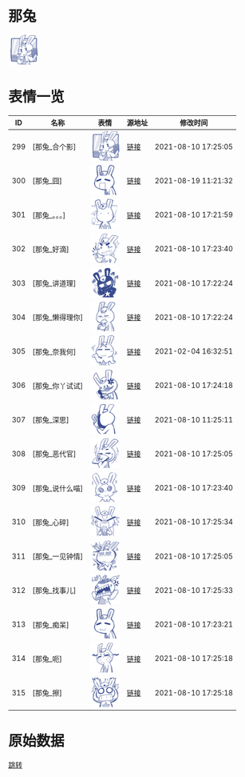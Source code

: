# 那兔

<img src="./cover.png" height="60" alt="cover" />

# 表情一览

|ID|名称|表情|源地址|修改时间|
|----|----|----|----|----|
|299|[那兔_合个影]|<img src="./pic/000299_%5B那兔_合个影%5D.png" height="60" alt="合个影"/>|[链接](http://i0.hdslb.com/bfs/emote/0c12e40154dd0c73e2dd5e02ab8315bbaf905aec.png)|2021-08-10 17:25:05|
|300|[那兔_囧]|<img src="./pic/000300_%5B那兔_囧%5D.png" height="60" alt="囧"/>|[链接](http://i0.hdslb.com/bfs/emote/0a6519dc3f8b4b58fea10e3b8a26d700728f95bf.png)|2021-08-19 11:21:32|
|301|[那兔_。。。]|<img src="./pic/000301_%5B那兔_。。。%5D.png" height="60" alt="。。。"/>|[链接](http://i0.hdslb.com/bfs/emote/f5968dc3f8342019f4777d85c56fdda9df460ad4.png)|2021-08-10 17:21:59|
|302|[那兔_好滴]|<img src="./pic/000302_%5B那兔_好滴%5D.png" height="60" alt="好滴"/>|[链接](http://i0.hdslb.com/bfs/emote/6d292369dc9d578da241b3e5680d4e2fa95b9aeb.png)|2021-08-10 17:23:40|
|303|[那兔_讲道理]|<img src="./pic/000303_%5B那兔_讲道理%5D.png" height="60" alt="讲道理"/>|[链接](http://i0.hdslb.com/bfs/emote/29643a9f37d2b8981c50741fe6943947f9f31661.png)|2021-08-10 17:22:24|
|304|[那兔_懒得理你]|<img src="./pic/000304_%5B那兔_懒得理你%5D.png" height="60" alt="懒得理你"/>|[链接](http://i0.hdslb.com/bfs/emote/3e1c2e302a52f7b03e9fda5ed37cc00844ba62bb.png)|2021-08-10 17:22:24|
|305|[那兔_奈我何]|<img src="./pic/000305_%5B那兔_奈我何%5D.png" height="60" alt="奈我何"/>|[链接](http://i0.hdslb.com/bfs/emote/a6e38393214099abe9d402070d67d7747150cbbd.png)|2021-02-04 16:32:51|
|306|[那兔_你丫试试]|<img src="./pic/000306_%5B那兔_你丫试试%5D.png" height="60" alt="你丫试试"/>|[链接](http://i0.hdslb.com/bfs/emote/0802020cec4543e96256d7dfadfd3cef9662aae0.png)|2021-08-10 17:24:18|
|307|[那兔_深思]|<img src="./pic/000307_%5B那兔_深思%5D.png" height="60" alt="深思"/>|[链接](http://i0.hdslb.com/bfs/emote/44bde865b0954e1230caaa545ea91a5b6d90e424.png)|2021-08-10 11:25:11|
|308|[那兔_恶代官]|<img src="./pic/000308_%5B那兔_恶代官%5D.png" height="60" alt="恶代官"/>|[链接](http://i0.hdslb.com/bfs/emote/91bcc90beb6f9cd1c7b3da4011f68d1ee7ab7132.png)|2021-08-10 17:25:05|
|309|[那兔_说什么喵]|<img src="./pic/000309_%5B那兔_说什么喵%5D.png" height="60" alt="说什么喵"/>|[链接](http://i0.hdslb.com/bfs/emote/adca5e0ea594bcfd1d6480a6755f1bec3984811e.png)|2021-08-10 17:23:40|
|310|[那兔_心碎]|<img src="./pic/000310_%5B那兔_心碎%5D.png" height="60" alt="心碎"/>|[链接](http://i0.hdslb.com/bfs/emote/f016a83fcdb0dbb5738e2f9fb62efd1f0971d17f.png)|2021-08-10 17:25:34|
|311|[那兔_一见钟情]|<img src="./pic/000311_%5B那兔_一见钟情%5D.png" height="60" alt="一见钟情"/>|[链接](http://i0.hdslb.com/bfs/emote/cd6ae74fe5dd1b1252a1603af0a34c94b9ba931e.png)|2021-08-10 17:25:05|
|312|[那兔_找事儿]|<img src="./pic/000312_%5B那兔_找事儿%5D.png" height="60" alt="找事儿"/>|[链接](http://i0.hdslb.com/bfs/emote/55022a863de195f355394296647a8cea2ad69d57.png)|2021-08-10 17:25:33|
|313|[那兔_痴呆]|<img src="./pic/000313_%5B那兔_痴呆%5D.png" height="60" alt="痴呆"/>|[链接](http://i0.hdslb.com/bfs/emote/6a7020931d20380be2fb50a8d8c2e582f6d8ff89.png)|2021-08-10 17:23:21|
|314|[那兔_呃]|<img src="./pic/000314_%5B那兔_呃%5D.png" height="60" alt="呃"/>|[链接](http://i0.hdslb.com/bfs/emote/06105d9eafe0316d69453da63b05ae76fdfa9a8a.png)|2021-08-10 17:25:18|
|315|[那兔_擦]|<img src="./pic/000315_%5B那兔_擦%5D.png" height="60" alt="擦"/>|[链接](http://i0.hdslb.com/bfs/emote/db5d5e113501e2ec8ea51dee1c716a932d929949.png)|2021-08-10 17:25:18|

# 原始数据

[跳转](./raw.json)

